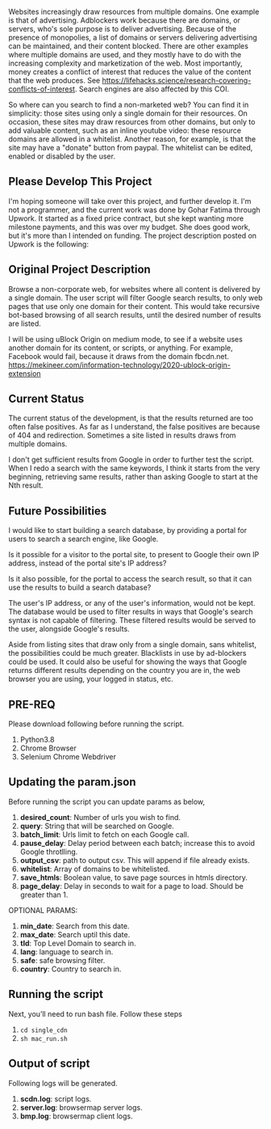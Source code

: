 Websites increasingly draw resources from multiple domains.  One example is that of advertising.  Adblockers work because there are domains, or servers, who's sole purpose is to deliver advertising.  Because of the presence of monopolies, a list of domains or servers delivering advertising can be maintained, and their content blocked.  There are other examples where multiple domains are used, and they mostly have to do with the increasing complexity and marketization of the web.  Most importantly, money creates a conflict of interest that reduces the value of the content that the web produces.  See https://lifehacks.science/research-covering-conflicts-of-interest.  Search engines are also affected by this COI.

So where can you search to find a non-marketed web?  You can find it in simplicity: those sites using only a single domain for their resources.  On occasion, these sites may draw resources from other domains, but only to add valuable content, such as an inline youtube video: these resource domains are allowed in a whitelist.  Another reason, for example, is that the site may have a "donate" button from paypal.  The whitelist can be edited, enabled or disabled by the user.

## Please Develop This Project
I'm hoping someone will take over this project, and further develop it.  I'm not a programmer, and the current work was done by Gohar Fatima through Upwork.  It started as a fixed price contract, but she kept wanting more milestone payments, and this was over my budget.  She does good work, but it's more than I intended on funding.  The project description posted on Upwork is the following:

## Original Project Description
Browse a non-corporate web, for websites where all content is delivered by a single domain.
The user script will filter Google search results, to only web pages that use only one domain for their content.  This would take recursive bot-based browsing of all search results, until the desired number of results are listed.

I will be using uBlock Origin on medium mode, to see if a website uses another domain for its content, or scripts, or anything.  For example, Facebook would fail, because it draws from the domain fbcdn.net.  https://mekineer.com/information-technology/2020-ublock-origin-extension

## Current Status
The current status of the development, is that the results returned are too often false positives.  As far as I understand, the false positives are because of 404 and redirection.  Sometimes a site listed in results draws from multiple domains.

I don't get sufficient results from Google in order to further test the script.  When I redo a search with the same keywords, I think it starts from the very beginning, retrieving same results, rather than asking Google to start at the Nth result.

## Future Possibilities
I would like to start building a search database, by providing a portal for users to search a search engine, like Google.

Is it possible for a visitor to the portal site, to present to Google their own IP address, instead of the portal site's IP address?

Is it also possible, for the portal to access the search result, so that it can use the results to build a search database?

The user's IP address, or any of the user's information, would not be kept. The database would be used to filter results in ways that Google's search syntax is not capable of filtering. These filtered results would be served to the user, alongside Google's results.

Aside from listing sites that draw only from a single domain, sans whitelist, the possibilities could be much greater.  Blacklists in use by ad-blockers could be used.  It could also be useful for showing the ways that Google returns different results depending on the country you are in, the web browser you are using, your logged in status, etc.

## PRE-REQ
Please download following before running the script.
1. Python3.8
1. Chrome Browser
1. Selenium Chrome Webdriver

## Updating the param.json
Before running the script you can update params as below,
1. **desired_count**: Number of urls you wish to find.
1. **query**: String that will be searched on Google.
1. **batch_limit**: Urls limit to fetch on each Google call.
1. **pause_delay**: Delay period between each batch; increase this to avoid Google throtlling.
1. **output_csv**: path to output csv. This will append if file already exists.
1. **whitelist**: Array of domains to be whitelisted.
1. **save_htmls**: Boolean value, to save page sources in htmls directory.
1. **page_delay**: Delay in seconds to wait for a page to load. Should be greater than 1.


OPTIONAL PARAMS:
1. **min_date**: Search from this date.
1. **max_date**: Search uptil this date.
1. **tld**: Top Level Domain to search in.
1. **lang**: language to search in.
1. **safe**: safe browsing filter.
1. **country**: Country to search in.

## Running the script
Next, you’ll need to run bash file. Follow these steps
1. ```cd single_cdn```
2. ```sh mac_run.sh```

## Output of script
Following logs will be generated.
1. **scdn.log**: script logs.
1. **server.log**: browsermap server logs.
1. **bmp.log**: browsermap client logs.
